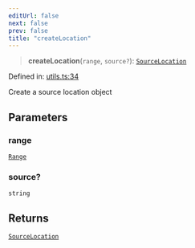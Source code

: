 ```yaml
---
editUrl: false
next: false
prev: false
title: "createLocation"
---
```


> **createLocation**(`range`, `source?`): [`SourceLocation`](/api/ast/interfaces/sourcelocation/)

Defined in: [utils.ts:34](https://github.com/rcs-agents/rcs-lang/blob/2c0291a4209143052b64b2c6ec7573ef29bacea2/packages/ast/src/utils.ts#L34)

Create a source location object

## Parameters

### range

[`Range`](/api/ast/interfaces/range/)

### source?

`string`

## Returns

[`SourceLocation`](/api/ast/interfaces/sourcelocation/)
